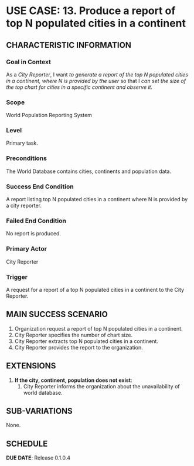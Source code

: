 # USE CASE: 13. Produce a report of top N populated cities in a continent 

## CHARACTERISTIC INFORMATION

### Goal in Context
As a *City Reporter*, I want *to generate a report of the top N populated cities in a continent, where N is provided by the user* so that I *can set the size of the top chart for cities in a specific continent and observe it.*

### Scope
World Population Reporting System

### Level
Primary task.

### Preconditions
The World Database contains cities, continents and population data.

### Success End Condition
A report listing top N populated cities in a continent where N is provided by a city reporter.

### Failed End Condition
No report is produced.

### Primary Actor
City Reporter

### Trigger
A request for a report of a top N populated cities in a continent to the City Reporter.

## MAIN SUCCESS SCENARIO
1. Organization request a report of top N populated cities in a continent.
2. City Reporter specifies the number of chart size.
3. City Reporter extracts top N populated cities in a continent.
4. City Reporter provides the report to the organization.

## EXTENSIONS
1. **If the city, continent, population does not exist**:
    1. City Reporter informs the organization about the unavailability of world database.

## SUB-VARIATIONS
None.

## SCHEDULE
**DUE DATE**: Release 0.1.0.4
